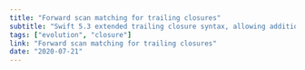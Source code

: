 ```yaml
---
title: "Forward scan matching for trailing closures"
subtitle: "Swift 5.3 extended trailing closure syntax, allowing additional labeled trailing closures to follow an initial un-labeled trailing closure. In this Swift evolution pitch, Doug Gregor from the Swift Core Team proposes an improvement to how the Swift compiler scans and matches trailing closures to parameters."
tags: ["evolution", "closure"]
link: "Forward scan matching for trailing closures"
date: "2020-07-21"
---
```


